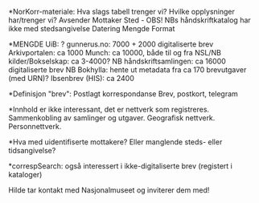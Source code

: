 *NorKorr-materiale: Hva slags tabell trenger vi? Hvilke opplysninger har/trenger vi?
Avsender
Mottaker
Sted - OBS! NBs håndskriftkatalog har ikke med stedsangivelse
Datering
Mengde
Format

*MENGDE
UiB: ?
gunnerus.no: 7000 + 2000 digitaliserte brev
Arkivportalen: ca 1000
Munch: ca 10000, både til og fra
NSL/NB kilder/Bokselskap: ca 3-4000?
NB håndskriftsamlingen: ca 16000 digitaliserte brev
NB Bokhylla: hente ut metadata fra ca 170 brevutgaver (med URN)?
Ibsenbrev (HIS): ca 2400

*Definisjon "brev":
Postlagt korrespondanse
Brev, postkort, telegram

*Innhold er ikke interessant, det er nettverk som registreres. Sammenkobling av samlinger og utgaver. Geografisk nettverk. Personnettverk.

*Hva med uidentifiserte mottakere? Eller manglende steds- eller tidsangivelse?

*correspSearch: også interessert i ikke-digitaliserte brev (registert i kataloger) 

Hilde tar kontakt med Nasjonalmuseet og inviterer dem med!
